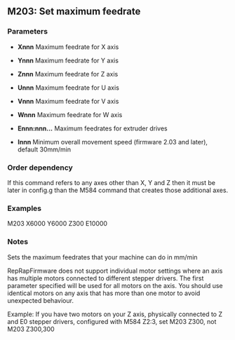 ## M203: Set maximum feedrate

### Parameters

- **Xnnn** Maximum feedrate for X axis

- **Ynnn** Maximum feedrate for Y axis

- **Znnn** Maximum feedrate for Z axis

- **Unnn** Maximum feedrate for U axis

- **Vnnn** Maximum feedrate for V axis

- **Wnnn** Maximum feedrate for W axis

- **Ennn:nnn...** Maximum feedrates for extruder drives

- **Innn** Minimum overall movement speed (firmware 2.03 and later), default 30mm/min

### Order dependency

If this command refers to any axes other than X, Y and Z then it must be later in config.g than the M584 command that creates those additional axes.

### Examples

M203 X6000 Y6000 Z300 E10000

### Notes

Sets the maximum feedrates that your machine can do in mm/min

RepRapFirmware does not support individual motor settings where an axis has multiple motors connected to different stepper drivers. The first parameter specified will be used for all motors on the axis. You should use identical motors on any axis that has more than one motor to avoid unexpected behaviour.

Example: If you have two motors on your Z axis, physically connected to Z and E0 stepper drivers, configured with M584 Z2:3, set M203 Z300, not M203 Z300,300

